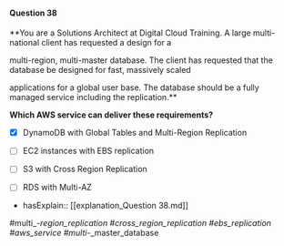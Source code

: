 #### Question  38


**You are a Solutions Architect at Digital Cloud Training. A large multi-national client has requested a design for a

multi-region, multi-master database. The client has requested that the database be designed for fast, massively scaled

applications for a global user base. The database should be a fully managed service including the replication.**


**Which AWS service can deliver these requirements?**


- [x] DynamoDB with Global Tables and Multi-Region Replication


- [ ] EC2 instances with EBS replication


- [ ] S3 with Cross Region Replication


- [ ] RDS with Multi-AZ



- hasExplain:: [[explanation_Question  38.md]]

#multi_-_region_replication #cross_region_replication #ebs_replication #aws_service #multi_-_master_database 